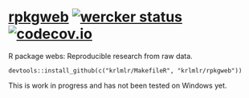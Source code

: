 # [rpkgweb](http://krlmlr.github.io/rpkgweb) [![wercker status](https://app.wercker.com/status/096febca96eb806d6fd0f0ac91cbb05b/s/master "wercker status")](https://app.wercker.com/project/bykey/096febca96eb806d6fd0f0ac91cbb05b) [![codecov.io](https://codecov.io/github/krlmlr/rpkgweb/coverage.svg?branch=master)](https://codecov.io/github/krlmlr/rpkgweb?branch=master)

R package webs: Reproducible research from raw data.

```{r}
devtools::install_github(c("krlmlr/MakefileR", "krlmlr/rpkgweb"))
```

This is work in progress and has not been tested on Windows yet.
